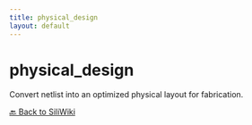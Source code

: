 ```yaml
---
title: physical_design
layout: default
---
```


# physical_design
Convert netlist into an optimized physical layout for fabrication.



[🔙 Back to SiliWiki](../index.md)
